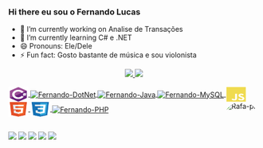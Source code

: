 ### Hi there eu sou o Fernando Lucas

- 🔭 I’m currently working on Analise de Transações
- 🌱 I’m currently learning C# e .NET
- 😄 Pronouns: Ele/Dele
- ⚡ Fun fact: Gosto bastante de música e sou violonista 

<div align="center">
  <a href="https://github.com/fernandoLuc4s">
  <img height="180em" src="https://github-readme-stats.vercel.app/api?username=fernandoLuc4s&show_icons=true&theme=cobalt&include_all_commits=true&count_private=true"/>
  <img height="180em" src="https://github-readme-stats.vercel.app/api/top-langs/?username=fernandoLuc4s&layout=compact&langs_count=7&theme=cobalt"/>
</div>
  <div style="display: inline_block"><br>
  <img align="center" alt="Fernando-Csharp" height="30" width="40" src="https://raw.githubusercontent.com/devicons/devicon/master/icons/csharp/csharp-original.svg">
  <img align="center" alt="Fernando-DotNet" height="30" width="40" src="https://cdn.jsdelivr.net/gh/devicons/devicon/icons/dotnetcore/dotnetcore-original.svg">
  <img align="center" alt="Fernando-Java" height="30" width="40" src="https://cdn.jsdelivr.net/gh/devicons/devicon/icons/java/java-plain-wordmark.svg">
  <img align="center" alt="Fernando-MySQL" height="30" width="40" src="https://cdn.jsdelivr.net/gh/devicons/devicon/icons/mysql/mysql-original-wordmark.svg">
  <img align="center" alt="Fernando-Js" height="30" width="40" src="https://raw.githubusercontent.com/devicons/devicon/master/icons/javascript/javascript-plain.svg">
  <img align="center" alt="Fernando-HTML" height="30" width="40" src="https://raw.githubusercontent.com/devicons/devicon/master/icons/html5/html5-original.svg">
  <img align="center" alt="Fernando-CSS" height="30" width="40" src="https://raw.githubusercontent.com/devicons/devicon/master/icons/css3/css3-original.svg">
    <img align="center" alt="Fernando-PHP" height="30" width="40" src="https://cdn.jsdelivr.net/gh/devicons/devicon/icons/php/php-original.svg">
 
  <img align="right" alt="Rafa-pic" height="150" style="border-radius:50px;" src="https://cdn.discordapp.com/attachments/898042245142413345/898045598572372049/dormrm.gif">
</div>
  
  ##
 
<div>
  <a href="https://www.instagram.com/fern4ndo.lucas/" target="_blank"><img src="https://img.shields.io/badge/-Instagram-%23E4405F?style=for-the-badge&logo=instagram&logoColor=white" target="_blank"></a>
 <a href="https://discord.gg/ZuMecGMv" target="_blank"><img src="https://img.shields.io/badge/Discord-7289DA?style=for-the-badge&logo=discord&logoColor=white" target="_blank"></a>
  <a href = "mailto:fernandolucas2002@gmail.com"><img src="https://img.shields.io/badge/-Gmail-%23333?style=for-the-badge&logo=gmail&logoColor=white" target="_blank"></a>
   <a href = "https://wa.me/qr/UMV3IJOMZ74RP1"><img src="https://img.shields.io/badge/WhatsApp-25D366?style=for-the-badge&logo=whatsapp&logoColor=white" target="_blank"></a>
  <a href="https://www.linkedin.com/in/fernando-lucas-6618261b7/" target="_blank"><img src="https://img.shields.io/badge/-LinkedIn-%230077B5?style=for-the-badge&logo=linkedin&logoColor=white" target="_blank"></a> 
</div>  

